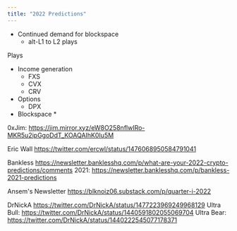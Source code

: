 ```yaml
---
title: "2022 Predictions"
---
```



* Continued demand for blockspace
	* alt-L1 to L2 plays

Plays

* Income generation
	* FXS
	* CVX
	* CRV
* Options
	* DPX
* Blockspace
	* 


0xJim:
https://jim.mirror.xyz/eW8O258nflwIRo-MKR5u2ipGgoDdT_KOAQAIhK0Iu5M

Eric Wall
https://twitter.com/ercwl/status/1476068950584791041

Bankless
https://newsletter.banklesshq.com/p/what-are-your-2022-crypto-predictions/comments
2021: https://newsletter.banklesshq.com/p/bankless-2021-predictions

Ansem's Newsletter
https://blknoiz06.substack.com/p/quarter-i-2022

DrNickA
https://twitter.com/DrNickA/status/1477223969249968129
Ultra Bull: https://twitter.com/DrNickA/status/1440591802055069704
Ultra Bear: https://twitter.com/DrNickA/status/1440222545077178371